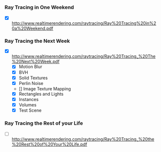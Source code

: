 ### Ray Tracing in One Weekend

- [x] http://www.realtimerendering.com/raytracing/Ray%20Tracing%20in%20a%20Weekend.pdf

### Ray Tracing the Next Week

- [x] http://www.realtimerendering.com/raytracing/Ray%20Tracing_%20The%20Next%20Week.pdf
	- [x] Motion Blur
	- [x] BVH
	- [x] Solid Textures
	- [x] Perlin Noise
	- [\] Image Texture Mapping
	- [x] Rectangles and Lights
	- [x] Instances
	- [x] Volumes 
	- [x] Test Scene

### Ray Tracing the Rest of your Life

- [ ] http://www.realtimerendering.com/raytracing/Ray%20Tracing_%20the%20Rest%20of%20Your%20Life.pdf
